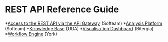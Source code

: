 # REST API Reference Guide

*[Access to the REST API via the API Gateway](api-gateway.md)
(Softeam)
*[Analysis Platform](analysis-platform.md) 
(Softeam)
*[Knowledge Base](knowledge-base.md) 
(UDA)
*[Visualisation Dashboard](visualisation-dashboard.md) 
(Bitergia)
*[Workflow Engine](workflow-engine.md)
(York)
